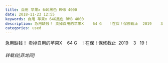 ```yaml
---
title: 自用 苹果x 64G黑色 RMB 4000
date: 2018-11-23 12:55
keywords: 自用 苹果x 64G黑色 RMB 4000
description: 急用缺钱！ 卖掉自用的苹果X    64 G   ！在保！保修截止  2019    3   19！
categories: used
---
```

<td class="t_f" id="postmessage_2336956">

急用缺钱！ 卖掉自用的苹果X    64 G   ！在保！保修截止  2019    3   19！</td>
###### 转载自[菲龙网]